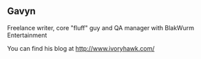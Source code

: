 ## Gavyn

Freelance writer, core "fluff" guy and QA manager with BlakWurm Entertainment

You can find his blog at http://www.ivoryhawk.com/

